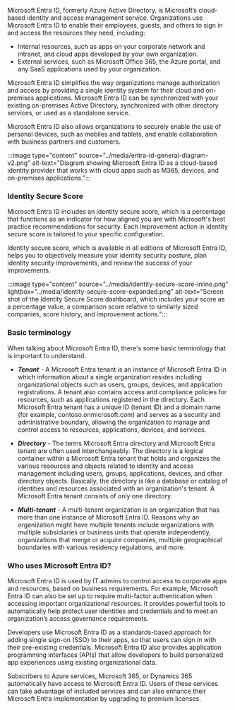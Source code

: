 
Microsoft Entra ID, formerly Azure Active Directory, is Microsoft’s cloud-based identity and access management service. Organizations use Microsoft Entra ID to enable their employees, guests, and others to sign in and access the resources they need, including:

- Internal resources, such as apps on your corporate network and intranet, and cloud apps developed by your own organization.
- External services, such as Microsoft Office 365, the Azure portal, and any SaaS applications used by your organization.

Microsoft Entra ID simplifies the way organizations manage authorization and access by providing a single identity system for their cloud and on-premises applications. Microsoft Entra ID can be synchronized with your existing on-premises Active Directory, synchronized with other directory services, or used as a standalone service.

Microsoft Entra ID also allows organizations to securely enable the use of personal devices, such as mobiles and tablets, and enable collaboration with business partners and customers.

:::image type="content" source="../media/entra-id-general-diagram-v2.png" alt-text="Diagram showing Microsoft Entra ID as a cloud-based identity provider that works with cloud apps such as M365, devices, and on-premises applications.":::

### Identity Secure Score

Microsoft Entra ID includes an identity secure score, which is a percentage that functions as an indicator for how aligned you are with Microsoft's best practice recommendations for security. Each improvement action in identity secure score is tailored to your specific configuration.

Identity secure score, which is available in all editions of Microsoft Entra ID, helps you to objectively measure your identity security posture, plan identity security improvements, and review the success of your improvements.

:::image type="content" source="../media/identity-secure-score-inline.png" lightbox="../media/identity-secure-score-expanded.png" alt-text="Screen shot of the Identity Secure Score dashboard, which includes your score as a percentage value, a comparison score relative to similarly sized companies, score history, and improvement actions.":::

### Basic terminology

When talking about Microsoft Entra ID, there's some basic terminology that is important to understand.

- ***Tenant*** - A Microsoft Entra tenant is an instance of Microsoft Entra ID in which information about a single organization resides including organizational objects such as users, groups, devices, and application registrations. A tenant also contains access and compliance policies for resources, such as applications registered in the directory. Each Microsoft Entra tenant has a unique ID (tenant ID) and a domain name (for example, contoso.onmicrosoft.com) and serves as a security and administrative boundary, allowing the organization to manage and control access to resources, applications, devices, and services.

- ***Directory*** - The terms Microsoft Entra directory and Microsoft Entra tenant are often used interchangeably.  The directory is a logical container within a Microsoft Entra tenant that holds and organizes the various resources and objects related to identity and access management including users, groups, applications, devices, and other directory objects. Basically, the directory is like a database or catalog of identities and resources associated with an organization's tenant.  A Microsoft Entra tenant consists of only one directory.

- ***Multi-tenant*** - A multi-tenant organization is an organization that has more than one instance of Microsoft Entra ID. Reasons why an organization might have multiple tenants include organizations with multiple subsidiaries or business units that operate independently, organizations that merge or acquire companies, multiple geographical boundaries with various residency regulations, and more.

### Who uses Microsoft Entra ID?

Microsoft Entra ID is used by IT admins to control access to corporate apps and resources, based on business requirements. For example, Microsoft Entra ID can also be set up to require multi-factor authentication when accessing important organizational resources. It provides powerful tools to automatically help protect user identities and credentials and to meet an organization’s access governance requirements.

Developers use Microsoft Entra ID as a standards-based approach for adding single sign-on (SSO) to their apps, so that users can sign in with their pre-existing credentials. Microsoft Entra ID also provides application programming interfaces (APIs) that allow developers to build personalized app experiences using existing organizational data.

Subscribers to Azure services, Microsoft 365, or Dynamics 365 automatically have access to Microsoft Entra ID. Users of these services can take advantage of included services and can also enhance their Microsoft Entra implementation by upgrading to premium licenses.
